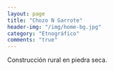 ```yaml
---
layout: page
title: "Chozo N Garrote"
header-img: "/img/home-bg.jpg"
category: "Etnográfico"
comments: "true"
---
```



Construcción rural en piedra seca.





